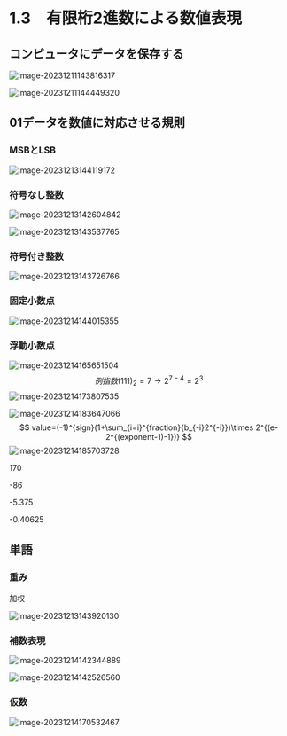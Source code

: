 # 1.3　有限桁2進数による数値表現

## コンピュータにデータを保存する

![image-20231211143816317](./1.3有限桁2進数による数値表現.assets/image-20231211143816317.png)

![image-20231211144449320](./1.3有限桁2進数による数値表現.assets/image-20231211144449320.png)

## 01データを数値に対応させる規則

### MSBとLSB

![image-20231213144119172](./1.3有限桁2進数による数値表現.assets/image-20231213144119172.png)

### 符号なし整数

![image-20231213142604842](./1.3有限桁2進数による数値表現.assets/image-20231213142604842.png)

![image-20231213143537765](./1.3有限桁2進数による数値表現.assets/image-20231213143537765.png)

### 符号付き整数

![image-20231213143726766](./1.3有限桁2進数による数値表現.assets/image-20231213143726766.png)

### 固定小数点

![image-20231214144015355](./1.3有限桁2進数による数値表現.assets/image-20231214144015355.png)

### 浮動小数点

![image-20231214165651504](./1.3有限桁2進数による数値表現.assets/image-20231214165651504.png)
$$
例　指数(111)_2=7 \rightarrow 2^{7-4}=2^3
$$
![image-20231214173807535](./1.3有限桁2進数による数値表現.assets/image-20231214173807535.png)

![image-20231214183647066](./1.3有限桁2進数による数値表現.assets/image-20231214183647066.png)
$$
value=(-1)^{sign}(1+\sum_{i=i}^{fraction}{b_{-i}2^{-i}})\times 2^{(e-2^{(exponent-1)-1})}
$$
![image-20231214185703728](./1.3有限桁2進数による数値表現.assets/image-20231214185703728.png)

170

-86

-5.375

-0.40625

## 単語

### 重み

加权

![image-20231213143920130](./1.3有限桁2進数による数値表現.assets/image-20231213143920130.png)

### 補数表現

![image-20231214142344889](./1.3有限桁2進数による数値表現.assets/image-20231214142344889.png)

![image-20231214142526560](./1.3有限桁2進数による数値表現.assets/image-20231214142526560.png)

### 仮数

![image-20231214170532467](./1.3有限桁2進数による数値表現.assets/image-20231214170532467.png)